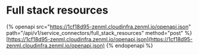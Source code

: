 # Full stack resources

{% openapi src="https://1cf18d95-zenml.cloudinfra.zenml.io/openapi.json" path="/api/v1/service_connectors/full_stack_resources" method="post" %}
[https://1cf18d95-zenml.cloudinfra.zenml.io/openapi.json](https://1cf18d95-zenml.cloudinfra.zenml.io/openapi.json)
{% endopenapi %}
